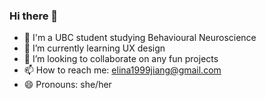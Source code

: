 ### Hi there 👋

- 🧠 I'm a UBC student studying Behavioural Neuroscience
- 🌱 I’m currently learning UX design 
- 👯 I’m looking to collaborate on any fun projects
- 📫 How to reach me: elina1999jiang@gmail.com
- 😄 Pronouns: she/her


